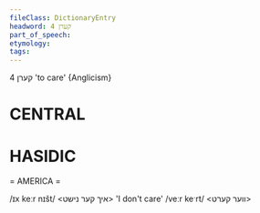 ```yaml
---
fileClass: DictionaryEntry
headword: קערן 4
part_of_speech: 
etymology: 
tags: 
---
```

קערן 4
'to care'
{Anglicism}

CENTRAL
========

HASIDIC
=======
= AMERICA = 

/ɪx keːr nɪšt/ <איך קער נישט> 'I don't care'
/veːr keˑrt/ <ווער קערט>